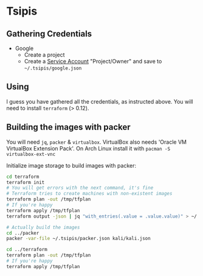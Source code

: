 # Tsipis

## Gathering Credentials

- Google
  - Create a project
  - Create a [Service Account](https://console.cloud.google.com/apis/credentials/serviceaccountkey) "Project/Owner" and save to `~/.tsipis/google.json`

## Using

I guess you have gathered all the credentials, as instructed above.
You will need to install `terraform` (> 0.12).

## Building the images with packer

You will need `jq`, `packer` & `virtualbox`.
VirtualBox also needs 'Oracle VM VirtualBox Extension Pack'.
On Arch Linux install it with `pacman -S virtualbox-ext-vnc`

Initialize image storage to build images with packer:

```bash
cd terraform
terraform init
# You will get errors with the next command, it's fine
# Terraform tries to create machines with non-existent images
terraform plan -out /tmp/tfplan
# If you're happy
terraform apply /tmp/tfplan
terraform output -json | jq "with_entries(.value = .value.value)" > ~/.tsipis/packer.json

# Actually build the images
cd ../packer
packer -var-file ~/.tsipis/packer.json kali/kali.json

cd ../terraform
terraform plan -out /tmp/tfplan
# If you're happy
terraform apply /tmp/tfplan
```
